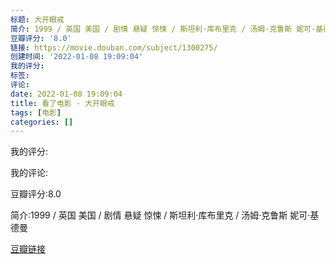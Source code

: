 ```yaml
---
标题: 大开眼戒
简介: 1999 / 英国 美国 / 剧情 悬疑 惊悚 / 斯坦利·库布里克 / 汤姆·克鲁斯 妮可·基德曼
豆瓣评分: '8.0'
链接: https://movie.douban.com/subject/1300275/
创建时间: '2022-01-08 19:09:04'
我的评分:
标签:
评论:
date: 2022-01-08 19:09:04
title: 看了电影 - 大开眼戒
tags: [电影]
categories: []
---
```


我的评分:

我的评论:

豆瓣评分:8.0

简介:1999 / 英国 美国 / 剧情 悬疑 惊悚 / 斯坦利·库布里克 / 汤姆·克鲁斯 妮可·基德曼

[豆瓣链接](https://movie.douban.com/subject/1300275/)


